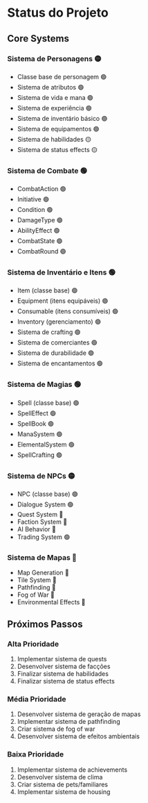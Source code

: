 # Status do Projeto

## Core Systems

### Sistema de Personagens 🟡
- Classe base de personagem 🟢
- Sistema de atributos 🟢
- Sistema de vida e mana 🟢
- Sistema de experiência 🟢
- Sistema de inventário básico 🟢
- Sistema de equipamentos 🟢
- Sistema de habilidades 🟡
- Sistema de status effects 🟡

### Sistema de Combate 🟢
- CombatAction 🟢
- Initiative 🟢
- Condition 🟢
- DamageType 🟢
- AbilityEffect 🟢
- CombatState 🟢
- CombatRound 🟢

### Sistema de Inventário e Itens 🟢
- Item (classe base) 🟢
- Equipment (itens equipáveis) 🟢
- Consumable (itens consumíveis) 🟢
- Inventory (gerenciamento) 🟢
- Sistema de crafting 🟢
- Sistema de comerciantes 🟢
- Sistema de durabilidade 🟢
- Sistema de encantamentos 🟢

### Sistema de Magias 🟢
- Spell (classe base) 🟢
- SpellEffect 🟢
- SpellBook 🟢
- ManaSystem 🟢
- ElementalSystem 🟢
- SpellCrafting 🟢

### Sistema de NPCs 🟡
- NPC (classe base) 🟢
- Dialogue System 🟢
- Quest System 🔴
- Faction System 🔴
- AI Behavior 🔴
- Trading System 🟢

### Sistema de Mapas 🔴
- Map Generation 🔴
- Tile System 🔴
- Pathfinding 🔴
- Fog of War 🔴
- Environmental Effects 🔴

## Próximos Passos

### Alta Prioridade
1. Implementar sistema de quests
2. Desenvolver sistema de facções
3. Finalizar sistema de habilidades
4. Finalizar sistema de status effects

### Média Prioridade
1. Desenvolver sistema de geração de mapas
2. Implementar sistema de pathfinding
3. Criar sistema de fog of war
4. Desenvolver sistema de efeitos ambientais

### Baixa Prioridade
1. Implementar sistema de achievements
2. Desenvolver sistema de clima
3. Criar sistema de pets/familiares
4. Implementar sistema de housing